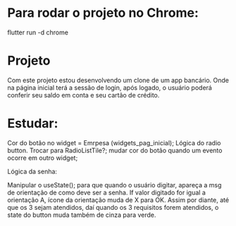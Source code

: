 # Para rodar o projeto no Chrome:

flutter run -d chrome

# Projeto

Com este projeto estou desenvolvendo um clone de um app bancário.
Onde na página inicial terá a sessão de login, após logado, o usuário poderá conferir seu saldo em conta e seu cartão de crédito.

# Estudar:

Cor do botão no widget = Emrpesa (widgets_pag_inicial);
Lógica do radio button. Trocar para RadioListTile?;
mudar cor do botão quando um evento ocorre em outro widget;

Lógica da senha:

Manipular o useState(); para que quando o usuário digitar, apareça a msg de orientação de como deve ser a senha.
If valor digitado for igual a orientação A, ícone da orientação muda de X para OK. Assim por diante, até que os 3 sejam atendidos, daí quando os 3 requisitos forem atendidos, o state do button muda também de cinza para verde.